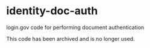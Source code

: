 # identity-doc-auth

login.gov code for performing document authentication

This code has been archived and is no longer used.

